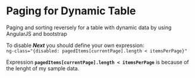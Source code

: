 # Paging for Dynamic Table
Paging and sorting reversely for a table with dynamic data by using AngularJS and bootstrap

To disable ***Next*** you should define your own expression: <br>
`ng-class="{disabled: pagedItems[currentPage].length < itemsPerPage}"`
  
Expression **`pagedItems[currentPage].length < itemsPerPage`** is because of the lenght of my sample data.

 
